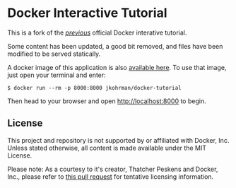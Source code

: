 # Docker Interactive Tutorial  

This is a fork of the [*previous*](https://github.com/dhrp/docker-tutorial) official Docker interative tutorial.  

Some content has been updated, a good bit removed, and files have been modified to be served statically.  

A docker image of this application is also [available here](https://hub.docker.com/r/jkohrman/docker-interactive).  To use that image, just open your terminal and enter:  

```
$ docker run --rm -p 8000:8000 jkohrman/docker-tutorial  
```  

Then head to your browser and open [http://localhost:8000](http://localhost:8000) to begin.  


## License  

This project and repository is not supported by or affiliated with Docker, Inc.  Unless stated otherwise, all content is made available under the MIT License.  

Please note: As a courtesy to it's creator, Thatcher Peskens and Docker, Inc., please refer to [this pull request](https://github.com/dhrp/docker-tutorial/pull/6/commits/6340ff2d6e58910fe862dd0af8a62541ba228019) for tentative licensing information.  


